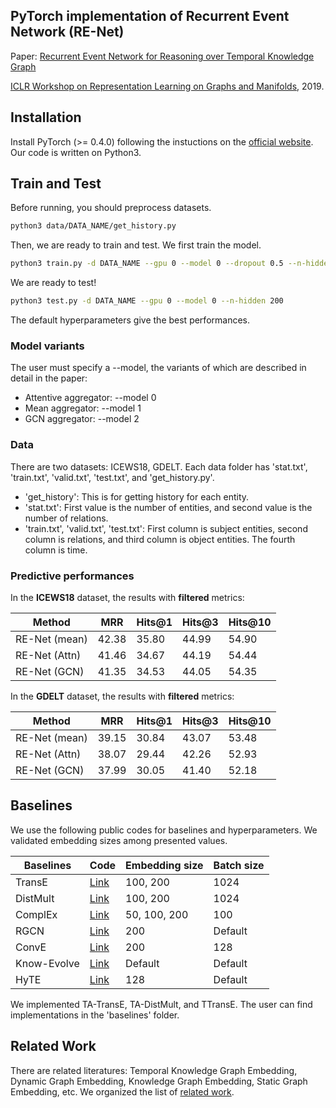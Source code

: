## PyTorch implementation of Recurrent Event Network (RE-Net)

Paper: [Recurrent Event Network for Reasoning over Temporal Knowledge Graph](https://arxiv.org/abs/1904.05530)

[ICLR Workshop on Representation Learning on Graphs and Manifolds](https://rlgm.github.io), 2019.

## Installation
Install PyTorch (>= 0.4.0) following the instuctions on the [official website](https://pytorch.org/).
Our code is written on Python3. 

## Train and Test
Before running, you should preprocess datasets.
```bash
python3 data/DATA_NAME/get_history.py
```

Then, we are ready to train and test.
We first train the model.
```bash
python3 train.py -d DATA_NAME --gpu 0 --model 0 --dropout 0.5 --n-hidden 200 --lr 1e-3 --max-epochs 20 --batch-size 1024
```

We are ready to test!
```bash
python3 test.py -d DATA_NAME --gpu 0 --model 0 --n-hidden 200
```

The default hyperparameters give the best performances.

### Model variants
The user must specify a --model, the variants of which are described in detail in the paper:
- Attentive aggregator: --model 0
- Mean aggregator: --model 1
- GCN aggregator: --model 2

### Data
There are two datasets: ICEWS18, GDELT.
Each data folder has 'stat.txt', 'train.txt', 'valid.txt', 'test.txt', and 'get_history.py'.
- 'get_history': This is for getting history for each entity.
- 'stat.txt': First value is the number of entities, and second value is the number of relations.
- 'train.txt', 'valid.txt', 'test.txt': First column is subject entities, second column is relations, and third column is object entities. The fourth column is time.

### Predictive performances
In the **ICEWS18** dataset, the results with **filtered** metrics:

| Method        | MRR   | Hits@1 | Hits@3 | Hits@10 |
|---------------|-------|--------|--------|---------|
| RE-Net (mean) | 42.38 | 35.80  | 44.99  | 54.90   |
| RE-Net (Attn) | 41.46 | 34.67  | 44.19  | 54.44   |
| RE-Net (GCN)  | 41.35 | 34.53  | 44.05  | 54.35   |

In the **GDELT** dataset, the results with **filtered** metrics:

| Method        | MRR   | Hits@1 | Hits@3 | Hits@10 |
|---------------|-------|--------|--------|---------|
| RE-Net (mean) | 39.15 | 30.84  | 43.07  | 53.48   |
| RE-Net (Attn) | 38.07 | 29.44  | 42.26  | 52.93   |
| RE-Net (GCN)  | 37.99 | 30.05  | 41.40  | 52.18   |

## Baselines
We use the following public codes for baselines and hyperparameters. We validated embedding sizes among presented values.

| Baselines   | Code                                                                      | Embedding size | Batch size |
|-------------|---------------------------------------------------------------------------|----------------|------------|
| TransE      | [Link](https://github.com/jimmywangheng/knowledge_representation_pytorch) | 100, 200       | 1024       |
| DistMult    | [Link](https://github.com/jimmywangheng/knowledge_representation_pytorch) | 100, 200       | 1024       |
| ComplEx     | [Link](https://github.com/thunlp/OpenKE)                                  | 50, 100, 200   | 100        |
| RGCN        | [Link](https://github.com/dmlc/dgl/tree/master/examples/pytorch/rgcn)     | 200            | Default    |
| ConvE       | [Link](https://github.com/TimDettmers/ConvE)                              | 200            | 128        |
| Know-Evolve | [Link](https://github.com/rstriv/Know-Evolve)                             | Default        | Default    |
| HyTE        | [Link](https://github.com/malllabiisc/HyTE)                               | 128            | Default    |


<!-- We use the following public codes for baselines
- TransE, DistMult: [Link](https://github.com/jimmywangheng/knowledge_representation_pytorch)
- ComplEx: [Link](https://github.com/thunlp/OpenKE)
- RGCN: [Link](https://github.com/dmlc/dgl/tree/master/examples/pytorch/rgcn)
- ConvE: [Link](https://github.com/TimDettmers/ConvE)
- Know-Evolve: [Link](https://github.com/rstriv/Know-Evolve)
- HyTE: [Link](https://github.com/malllabiisc/HyTE)
 -->
We implemented TA-TransE, TA-DistMult, and TTransE. The user can find implementations in the 'baselines' folder.

## Related Work
There are related literatures: Temporal Knowledge Graph Embedding, Dynamic Graph Embedding, Knowledge Graph Embedding, Static Graph Embedding, etc.
We organized the list of [related work](https://github.com/woojeongjin/dynamic-KG).
